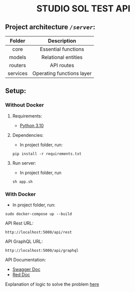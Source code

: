 # <center> STUDIO SOL TEST API


## Project architecture _`/server`_:

|Folder|Description|
|:--:|:----:|
|core|Essential functions|
|models|Relational entities|
|routers|API routes|
|services|Operating functions layer|

## Setup:

### Without Docker
1. Requirements:
    - [Python 3.10](https://www.python.org/downloads/)

2. Dependencies:
    - In project folder, run:
    ```shell
    pip install -r requirements.txt
    ```
3. Run server:
    - In project folder, run
    ```shell
    sh app.sh
    ```

### With Docker

- In project folder, run:

```shell
sudo docker-compose up --build
```

API Rest URL:
```
http://localhost:5000/api/rest
```

API GraphQL URL:
```
http://localhost:5000/api/graphql
```

API Documentation:
- [Swagger Doc](http://localhost:5000/api/doc)
- [Red Doc](http://localhost:5000/api/docs)

Explanation of logic to solve the problem [here](explanation.pdf)